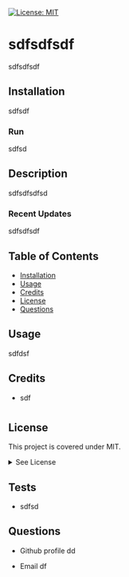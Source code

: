 
  [![License: MIT](https://img.shields.io/badge/License-MIT-yellow.svg)](https://opensource.org/licenses/MIT)
#  sdfsdfsdf
sdfsdfsdf

## Installation
sdfsdf
  ### Run
 sdfsd



 ## Description
 sdfsdfsdfsd

  ### Recent Updates
 sdfsdfsdf 

 ## Table of Contents
 - [Installation](#howToInstall)
 - [Usage](#usage)
 - [Credits](#credits)
 - [License](#license)
 - [Questions](#questions)



 ## Usage
 sdfdsf
    
   

 ## Credits
- sdf


#
  ## License
  This project is covered under MIT.
  <details>
    <summary>
      See License
    </summary> 
  
  ```
  Copyright <sdfsdfsdf> <sdfsdfsdfsdf>
  Permission is hereby granted, free of charge, to any person obtaining a copy of this software and associated documentation files (the "Software"), to deal in the Software without restriction, including without limitation the rights to use, copy, modify, merge, publish, distribute, sublicense, and/or sell copies of the Software, and to permit persons to whom the Software is furnished to do so, subject to the following conditions:
  The above copyright notice and this permission notice shall be included in all copies or substantial portions of the Software.
  
  THE SOFTWARE IS PROVIDED "AS IS", WITHOUT WARRANTY OF ANY KIND, EXPRESS OR IMPLIED, INCLUDING BUT NOT LIMITED TO THE WARRANTIES OF MERCHANTABILITY, FITNESS FOR A PARTICULAR PURPOSE AND NONINFRINGEMENT. IN NO EVENT SHALL THE AUTHORS OR COPYRIGHT HOLDERS BE LIABLE FOR ANY CLAIM, DAMAGES OR OTHER LIABILITY, WHETHER IN AN ACTION OF CONTRACT, TORT OR OTHERWISE, ARISING FROM, OUT OF OR IN CONNECTION WITH THE SOFTWARE OR THE USE OR OTHER DEALINGS IN THE SOFTWARE.
  ```
  </details>
  


 ## Tests

 - sdfsd

 ## Questions

 - Github profile
  dd

  - Email
  df
  
